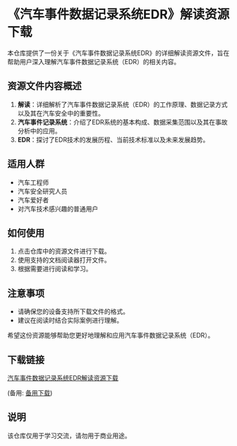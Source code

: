 # 《汽车事件数据记录系统EDR》解读资源下载

本仓库提供了一份关于《汽车事件数据记录系统EDR》的详细解读资源文件，旨在帮助用户深入理解汽车事件数据记录系统（EDR）的相关内容。

## 资源文件内容概述

1. **解读**：详细解析了汽车事件数据记录系统（EDR）的工作原理、数据记录方式以及其在汽车安全中的重要性。
2. **汽车事件记录系统**：介绍了EDR系统的基本构成、数据采集范围以及其在事故分析中的应用。
3. **EDR**：探讨了EDR技术的发展历程、当前技术标准以及未来发展趋势。

## 适用人群

- 汽车工程师
- 汽车安全研究人员
- 汽车爱好者
- 对汽车技术感兴趣的普通用户

## 如何使用

1. 点击仓库中的资源文件进行下载。
2. 使用支持的文档阅读器打开文件。
3. 根据需要进行阅读和学习。

## 注意事项

- 请确保您的设备支持所下载文件的格式。
- 建议在阅读时结合实际案例进行理解。

希望这份资源能够帮助您更好地理解和应用汽车事件数据记录系统（EDR）。

## 下载链接
[汽车事件数据记录系统EDR解读资源下载](https://pan.quark.cn/s/5fa20cfc6fa8) 

(备用: [备用下载](https://pan.baidu.com/s/1HmFYuETcUgjnvg302mwdhQ?pwd=1234))

## 说明

该仓库仅用于学习交流，请勿用于商业用途。
